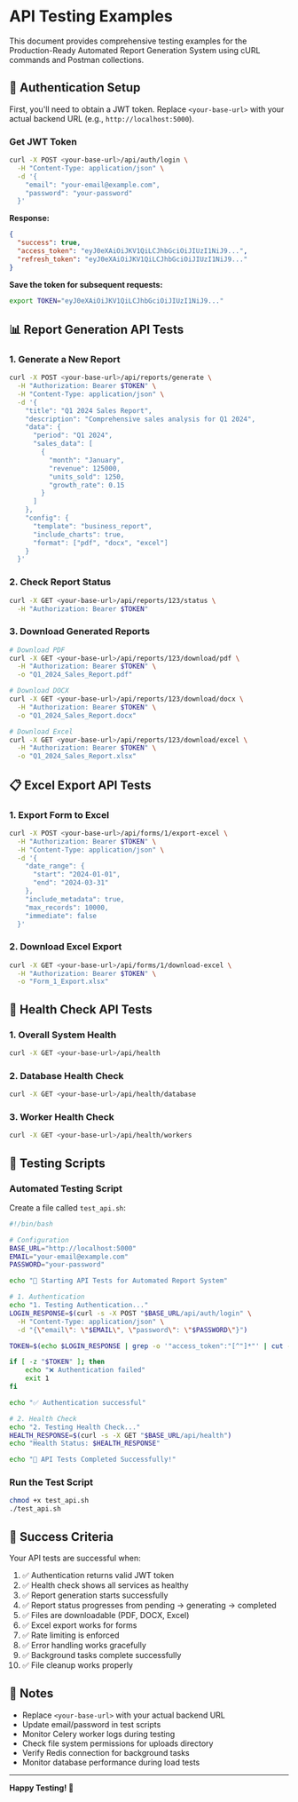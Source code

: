 # API Testing Examples

This document provides comprehensive testing examples for the Production-Ready Automated Report Generation System using cURL commands and Postman collections.

## 🔑 Authentication Setup

First, you'll need to obtain a JWT token. Replace `<your-base-url>` with your actual backend URL (e.g., `http://localhost:5000`).

### Get JWT Token
```bash
curl -X POST <your-base-url>/api/auth/login \
  -H "Content-Type: application/json" \
  -d '{
    "email": "your-email@example.com",
    "password": "your-password"
  }'
```

**Response:**
```json
{
  "success": true,
  "access_token": "eyJ0eXAiOiJKV1QiLCJhbGciOiJIUzI1NiJ9...",
  "refresh_token": "eyJ0eXAiOiJKV1QiLCJhbGciOiJIUzI1NiJ9..."
}
```

**Save the token for subsequent requests:**
```bash
export TOKEN="eyJ0eXAiOiJKV1QiLCJhbGciOiJIUzI1NiJ9..."
```

## 📊 Report Generation API Tests

### 1. Generate a New Report

```bash
curl -X POST <your-base-url>/api/reports/generate \
  -H "Authorization: Bearer $TOKEN" \
  -H "Content-Type: application/json" \
  -d '{
    "title": "Q1 2024 Sales Report",
    "description": "Comprehensive sales analysis for Q1 2024",
    "data": {
      "period": "Q1 2024",
      "sales_data": [
        {
          "month": "January",
          "revenue": 125000,
          "units_sold": 1250,
          "growth_rate": 0.15
        }
      ]
    },
    "config": {
      "template": "business_report",
      "include_charts": true,
      "format": ["pdf", "docx", "excel"]
    }
  }'
```

### 2. Check Report Status

```bash
curl -X GET <your-base-url>/api/reports/123/status \
  -H "Authorization: Bearer $TOKEN"
```

### 3. Download Generated Reports

```bash
# Download PDF
curl -X GET <your-base-url>/api/reports/123/download/pdf \
  -H "Authorization: Bearer $TOKEN" \
  -o "Q1_2024_Sales_Report.pdf"

# Download DOCX
curl -X GET <your-base-url>/api/reports/123/download/docx \
  -H "Authorization: Bearer $TOKEN" \
  -o "Q1_2024_Sales_Report.docx"

# Download Excel
curl -X GET <your-base-url>/api/reports/123/download/excel \
  -H "Authorization: Bearer $TOKEN" \
  -o "Q1_2024_Sales_Report.xlsx"
```

## 📋 Excel Export API Tests

### 1. Export Form to Excel

```bash
curl -X POST <your-base-url>/api/forms/1/export-excel \
  -H "Authorization: Bearer $TOKEN" \
  -H "Content-Type: application/json" \
  -d '{
    "date_range": {
      "start": "2024-01-01",
      "end": "2024-03-31"
    },
    "include_metadata": true,
    "max_records": 10000,
    "immediate": false
  }'
```

### 2. Download Excel Export

```bash
curl -X GET <your-base-url>/api/forms/1/download-excel \
  -H "Authorization: Bearer $TOKEN" \
  -o "Form_1_Export.xlsx"
```

## 🏥 Health Check API Tests

### 1. Overall System Health

```bash
curl -X GET <your-base-url>/api/health
```

### 2. Database Health Check

```bash
curl -X GET <your-base-url>/api/health/database
```

### 3. Worker Health Check

```bash
curl -X GET <your-base-url>/api/health/workers
```

## 🧪 Testing Scripts

### Automated Testing Script

Create a file called `test_api.sh`:

```bash
#!/bin/bash

# Configuration
BASE_URL="http://localhost:5000"
EMAIL="your-email@example.com"
PASSWORD="your-password"

echo "🚀 Starting API Tests for Automated Report System"

# 1. Authentication
echo "1. Testing Authentication..."
LOGIN_RESPONSE=$(curl -s -X POST "$BASE_URL/api/auth/login" \
  -H "Content-Type: application/json" \
  -d "{\"email\": \"$EMAIL\", \"password\": \"$PASSWORD\"}")

TOKEN=$(echo $LOGIN_RESPONSE | grep -o '"access_token":"[^"]*"' | cut -d'"' -f4)

if [ -z "$TOKEN" ]; then
    echo "❌ Authentication failed"
    exit 1
fi

echo "✅ Authentication successful"

# 2. Health Check
echo "2. Testing Health Check..."
HEALTH_RESPONSE=$(curl -s -X GET "$BASE_URL/api/health")
echo "Health Status: $HEALTH_RESPONSE"

echo "🎉 API Tests Completed Successfully!"
```

### Run the Test Script

```bash
chmod +x test_api.sh
./test_api.sh
```

## 🎯 Success Criteria

Your API tests are successful when:

1. ✅ Authentication returns valid JWT token
2. ✅ Health check shows all services as healthy
3. ✅ Report generation starts successfully
4. ✅ Report status progresses from pending → generating → completed
5. ✅ Files are downloadable (PDF, DOCX, Excel)
6. ✅ Excel export works for forms
7. ✅ Rate limiting is enforced
8. ✅ Error handling works gracefully
9. ✅ Background tasks complete successfully
10. ✅ File cleanup works properly

## 📝 Notes

- Replace `<your-base-url>` with your actual backend URL
- Update email/password in test scripts
- Monitor Celery worker logs during testing
- Check file system permissions for uploads directory
- Verify Redis connection for background tasks
- Monitor database performance during load tests

---

**Happy Testing! 🚀**
